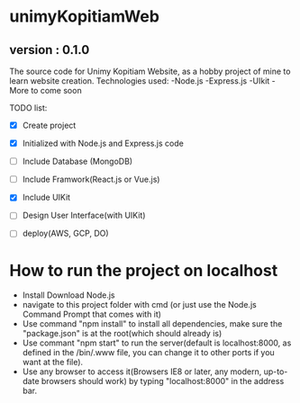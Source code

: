 # unimyKopitiamWeb
## version : 0.1.0
The source code for Unimy Kopitiam Website, as a hobby project of mine to learn website creation.
Technologies used:
  -Node.js
  -Express.js
  -UIkit
  -More to come soon
  
  TODO list:
  - [x] Create project
  - [x] Initialized with Node.js and Express.js code
  - [ ] Include Database (MongoDB)
  - [ ] Include Framwork(React.js or Vue.js)
  - [x] Include UIKit 
  - [ ] Design User Interface(with UIKit)
  - [ ] deploy(AWS, GCP, DO)


# How to run the project on localhost

- Install Download Node.js
- navigate to this project folder with cmd (or just use the Node.js Command Prompt that comes with it)
- Use command "npm install" to install all dependencies, make sure the "package.json" is at the root(which should already is)
- Use commant "npm start" to run the server(default is localhost:8000, as defined in the /bin/.www file, you can change it to other ports if you want at the file).
- Use any browser to access it(Browsers IE8 or later, any modern, up-to-date browsers should work) by typing "localhost:8000" in the address bar.
